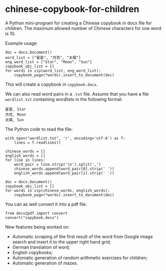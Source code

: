 # chinese-copybook-for-children
A Python mini-program for creating a Chinese copybook in docx file for children. The maximum allowed number of Chinese characters for one word is 10.

Example usage:
```
doc = docx.Document()
word_list = ["星星", "月亮", "太陽"]
eng_word_list = ["Star", "Moon", "Sun"]
copybook_obj_list = []
for words in zip(word_list, eng_word_list):
    copybook_page(*words).insert_to_document(doc)
```
This will create a copybook in `copybook.docx`.

We can also read word pairs in a `.txt` file.
Assume that you have a file `wordlist.txt` containing wordlists in the following format:
```
星星, Star
月亮, Moon
太陽, Sun
```
The Python code to read the file:
```
with open("wordlist.txt", 'r', encoding='utf-8') as f:
    lines = f.readlines()
    
chinese_words = []
english_words = []
for line in lines:
    word_pair = line.strip('\n').split(',')
    chinese_words.append(word_pair[0].strip(' '))
    english_words.append(word_pair[1].strip(' '))

doc = docx.Document()
copybook_obj_list = []
for words in zip(chinese_words, english_words):
    copybook_page(*words).insert_to_document(doc)
```

You can as well convert it into a pdf file.
```
from docx2pdf import convert
convert("copybook.docx")
```

New features being worked on:
* Automatic scraping of the first result of the word from Google image search and insert it to the upper right hand grid;
* German translation of word;
* English copybooks;
* Automatic generation of random arithmetic exercises for children;
* Automatic generation of mazes. 
